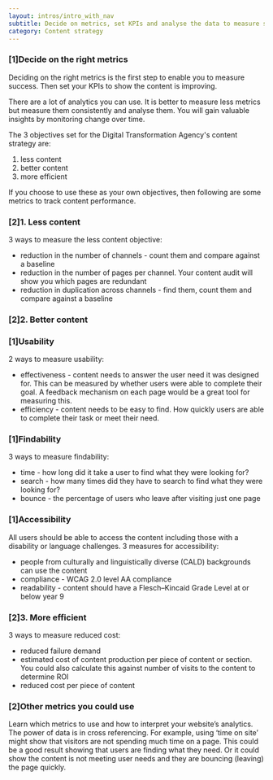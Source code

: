 ```yaml
---
layout: intros/intro_with_nav
subtitle: Decide on metrics, set KPIs and analyse the data to measure success. 
category: Content strategy
---
```


### [1]Decide on the right metrics

Deciding on the right metrics is the first step to enable you to measure success. Then set your KPIs to show the content is improving. 

There are a lot of analytics you can use. It is better to measure less metrics but measure them consistently and analyse them. You will gain valuable insights by monitoring change over time. 

The 3 objectives set for the Digital Transformation Agency's content strategy are:

1. less content
2. better content
3. more efficient

If you choose to use these as your own objectives, then following are some metrics to track content performance.

### [2]1. Less content
3 ways to measure the less content objective:
- reduction in the number of channels - count them and compare against a baseline
- reduction in the number of pages per channel. Your content audit will show you which pages are redundant
- reduction in duplication across channels - find them, count them and compare against a baseline

### [2]2. Better content
### [1]Usability
2 ways to measure usability:
- effectiveness - content needs to answer the user need it was designed for. This can be measured by whether users were able to complete their goal. A feedback mechanism on each page would be a great tool for measuring this. 
- efficiency - content needs to be easy to find. How quickly users are able to complete their task or meet their need. 

### [1]Findability
3 ways to measure findability:
- time - how long did it take a user to find what they were looking for?
- search - how many times did they have to search to find what they were looking for?
- bounce - the percentage of users who leave after visiting just one page

### [1]Accessibility
All users should be able to access the content including those with a disability or language challenges.
3 measures for accessibility:
- people from culturally and linguistically diverse (CALD) backgrounds can use the content
- compliance - WCAG 2.0 level AA compliance 
- readability - content should have a Flesch–Kincaid Grade Level at or below year 9

### [2]3. More efficient
3 ways to measure reduced cost:
- reduced failure demand 
- estimated cost of content production per piece of content or section. You could also calculate this against number of visits to the content to determine ROI
- reduced cost per piece of content


### [2]Other metrics you could use
Learn which metrics to use and how to interpret your website’s analytics. The power of data is in cross referencing. For example, using ‘time on site’ might show that visitors are not spending much time on a page. This could be a good result showing that users are finding what they need. Or it could show the content is not meeting user needs and they are bouncing (leaving) the page quickly.

